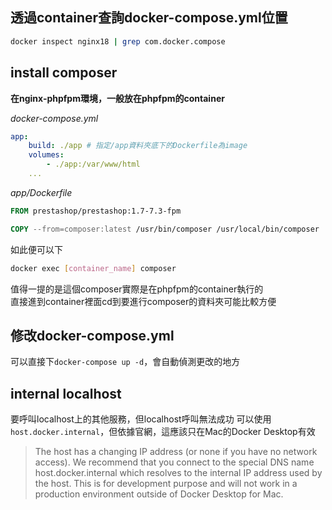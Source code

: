 ## 透過container查詢docker-compose.yml位置
```sh
docker inspect nginx18 | grep com.docker.compose
```

## install composer
__在nginx-phpfpm環境，一般放在phpfpm的container__  

_docker-compose.yml_
```docker-compose.yml
app:
    build: ./app # 指定/app資料夾底下的Dockerfile為image
    volumes:
        - ./app:/var/www/html
    ...
```

_app/Dockerfile_
```Dockerfile
FROM prestashop/prestashop:1.7-7.3-fpm

COPY --from=composer:latest /usr/bin/composer /usr/local/bin/composer
```

如此便可以下
```sh
docker exec [container_name] composer
```
值得一提的是這個composer實際是在phpfpm的container執行的  
直接進到container裡面cd到要進行composer的資料夾可能比較方便


## 修改docker-compose.yml
可以直接下`docker-compose up -d`，會自動偵測更改的地方


## internal localhost
要呼叫localhost上的其他服務，但localhost呼叫無法成功
可以使用`host.docker.internal`，但依據官網，這應該只在Mac的Docker Desktop有效
> The host has a changing IP address (or none if you have no network access). We recommend that you connect to the special DNS name host.docker.internal which resolves to the internal IP address used by the host. This is for development purpose and will not work in a production environment outside of Docker Desktop for Mac.
